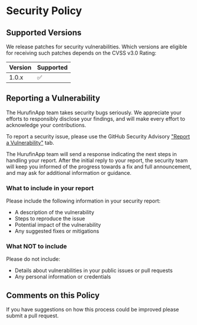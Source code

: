 # Security Policy

## Supported Versions

We release patches for security vulnerabilities. Which versions are eligible for receiving such patches depends on the CVSS v3.0 Rating:

| Version | Supported          |
| ------- | ------------------ |
| 1.0.x   | :white_check_mark: |

## Reporting a Vulnerability

The HurufinApp team takes security bugs seriously. We appreciate your efforts to responsibly disclose your findings, and will make every effort to acknowledge your contributions.

To report a security issue, please use the GitHub Security Advisory ["Report a Vulnerability"](https://github.com/YOUR_USERNAME/HurufinApp/security/advisories/new) tab.

The HurufinApp team will send a response indicating the next steps in handling your report. After the initial reply to your report, the security team will keep you informed of the progress towards a fix and full announcement, and may ask for additional information or guidance.

### What to include in your report

Please include the following information in your security report:

- A description of the vulnerability
- Steps to reproduce the issue
- Potential impact of the vulnerability
- Any suggested fixes or mitigations

### What NOT to include

Please do not include:

- Details about vulnerabilities in your public issues or pull requests
- Any personal information or credentials

## Comments on this Policy

If you have suggestions on how this process could be improved please submit a pull request.
